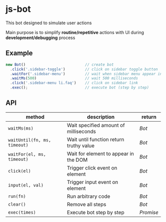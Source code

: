# js-bot

This bot designed to simulate user actions

Main purpose is to simplify **routine/repetitive** actions with UI during **development/debugging** process

## Example
```javascript
new Bot()                           // create bot
  .click('.sidebar-toggle')         // click on sidebar toggle button
  .waitFor('.sidebar-menu')         // wait when sidebar menu appear in the DOM
  .waitMs(500)                      // wait 500 milliseconds
  .click('.sidebar-menu li.faq')    // click on sidebar link
  .exec();                          // execute bot (step by step)
```

## API
| method | description | return |
| ------ | ----------- | ------ |
| `waitMs(ms)` | Wait specified amount of milliseconds | _Bot_ |
| `waitUntil(fn, ms, timeout)` | Wait until function return truthy value | _Bot_ |
| `waitFor(el, ms, timeout)` | Wait for element to appear in the DOM | _Bot_ |
| `click(el)` | Trigger click event on element | _Bot_ |
| `input(el, val)` | Trigger input event on element | _Bot_ |
| `run(fn)` | Run arbitrary code | _Bot_ |
| `clear()` | Remove all steps | _Bot_ |
| `exec(times)` | Execute bot step by step | _Promise_ |
